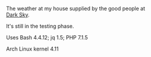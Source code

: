 The weather at my house supplied by the good people at 
<br><a href="https://darksky.net/poweredby/"> Dark Sky</a>.
<p>
It's still in the testing phase. 
<p>
Uses Bash 4.4.12; jq 1.5; PHP 7.1.5 
<p>
Arch Linux kernel 4.11
